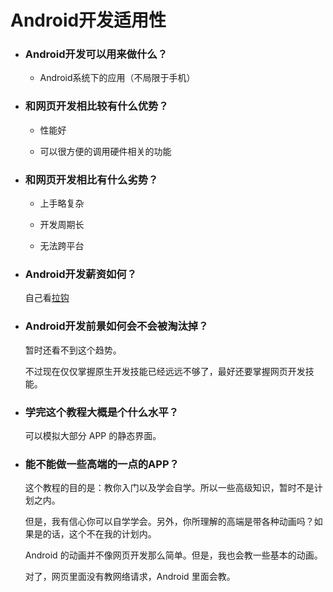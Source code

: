 # Android开发适用性

- ### Android开发可以用来做什么？

  - Android系统下的应用（不局限于手机）

    

- ### 和网页开发相比较有什么优势？

  - 性能好

  - 可以很方便的调用硬件相关的功能

    

- ### 和网页开发相比有什么劣势？

  - 上手略复杂

  - 开发周期长

  - 无法跨平台

    

- ### Android开发薪资如何？

   自己看[拉钩](https://www.lagou.com/)

   

- ### Android开发前景如何会不会被淘汰掉？

  暂时还看不到这个趋势。
  
  不过现在仅仅掌握原生开发技能已经远远不够了，最好还要掌握网页开发技能。
  
  
  
- ### 学完这个教程大概是个什么水平？

  可以模拟大部分 APP 的静态界面。

  

- ### 能不能做一些高端的一点的APP？

  这个教程的目的是：教你入门以及学会自学。所以一些高级知识，暂时不是计划之内。

  但是，我有信心你可以自学学会。另外，你所理解的高端是带各种动画吗？如果是的话，这个不在我的计划内。
  
  Android 的动画并不像网页开发那么简单。但是，我也会教一些基本的动画。
  
  对了，网页里面没有教网络请求，Android  里面会教。





